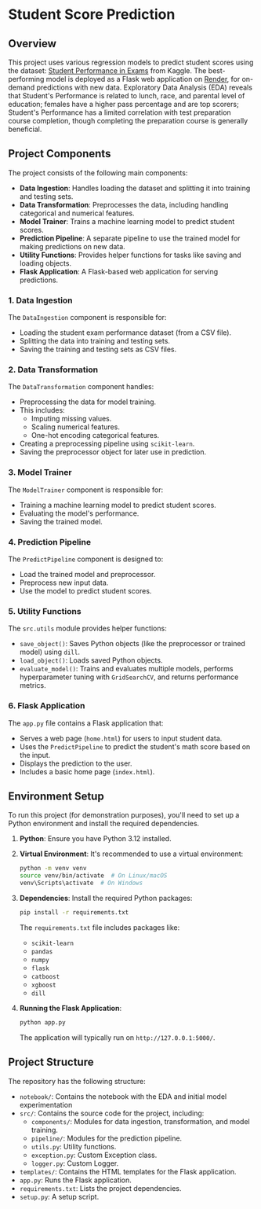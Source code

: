 # Student Score Prediction

## Overview

This project uses various regression models to predict student scores using the dataset: [Student Performance in Exams](https://www.kaggle.com/datasets/spscientist/students-performance-in-exams?datasetId=74977) from Kaggle. The best-performing model is deployed as a Flask web application on [Render](https://mlproject-hw1j.onrender.com/predictdata), for on-demand predictions with new data. Exploratory Data Analysis (EDA) reveals that Student's Performance is related to lunch, race, and parental level of education; females have a higher pass percentage and are top scorers; Student's Performance has a limited correlation with test preparation course completion, though completing the preparation course is generally beneficial.


## Project Components

The project consists of the following main components:

* **Data Ingestion**: Handles loading the dataset and splitting it into training and testing sets.
* **Data Transformation**: Preprocesses the data, including handling categorical and numerical features.
* **Model Trainer**: Trains a machine learning model to predict student scores.
* **Prediction Pipeline**:  A separate pipeline to use the trained model for making predictions on new data.
* **Utility Functions**:  Provides helper functions for tasks like saving and loading objects.
* **Flask Application**: A Flask-based web application for serving predictions.

###   1. Data Ingestion

The `DataIngestion` component is responsible for:

* Loading the student exam performance dataset (from a CSV file).
* Splitting the data into training and testing sets.
* Saving the training and testing sets as CSV files.

 
### 2. Data Transformation

The `DataTransformation` component handles:

* Preprocessing the data for model training.
* This includes:
    * Imputing missing values.
    * Scaling numerical features.
    * One-hot encoding categorical features.
* Creating a preprocessing pipeline using `scikit-learn`.
* Saving the preprocessor object for later use in prediction.


###   3. Model Trainer

The `ModelTrainer` component is responsible for:

* Training a machine learning model to predict student scores.
* Evaluating the model's performance.
* Saving the trained model.

### 4. Prediction Pipeline

The `PredictPipeline` component is designed to:
* Load the trained model and preprocessor.
* Preprocess new input data.
* Use the model to predict student scores.


### 5. Utility Functions

The `src.utils` module provides helper functions:

* `save_object()`:  Saves Python objects (like the preprocessor or trained model) using `dill`.
* `load_object()`: Loads saved Python objects.
* `evaluate_model()`:  Trains and evaluates multiple models, performs hyperparameter tuning with `GridSearchCV`, and returns performance metrics.

### 6. Flask Application

The `app.py` file contains a Flask application that:

* Serves a web page (`home.html`) for users to input student data.
* Uses the `PredictPipeline` to predict the student's math score based on the input.
* Displays the prediction to the user.
* Includes a basic home page (`index.html`).


##   Environment Setup

To run this project (for demonstration purposes), you'll need to set up a Python environment and install the required dependencies.

1.  **Python**:  Ensure you have Python 3.12 installed.
2.  **Virtual Environment**:  It's recommended to use a virtual environment:

    ```bash
    python -m venv venv
    source venv/bin/activate  # On Linux/macOS
    venv\Scripts\activate  # On Windows
    ```
3.  **Dependencies**:  Install the required Python packages:

    ```bash
    pip install -r requirements.txt
    ```

    The `requirements.txt` file includes packages like:

    * `scikit-learn`
    * `pandas`
    * `numpy`
    * `flask`
    * `catboost`
    * `xgboost`
    * `dill`

4.  **Running the Flask Application**:
    ```bash
    python app.py
    ```
    The application will typically run on `http://127.0.0.1:5000/`.

##   Project Structure

The repository has the following structure:

* `notebook/`: Contains the notebook with the EDA and initial model experimentation
* `src/`: Contains the source code for the project, including:
    * `components/`:  Modules for data ingestion, transformation, and model training.
    * `pipeline/`:  Modules for the prediction pipeline.
    * `utils.py`:  Utility functions.
    * `exception.py`:  Custom Exception class.
    * `logger.py`:  Custom Logger.
* `templates/`: Contains the HTML templates for the Flask application.
* `app.py`:  Runs the Flask application.
* `requirements.txt`: Lists the project dependencies.
* `setup.py`:  A setup script.
